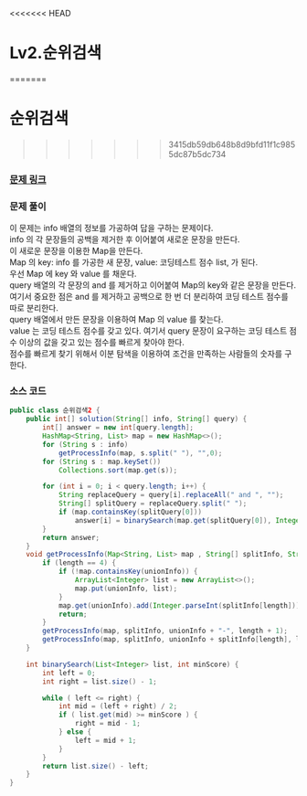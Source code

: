 <<<<<<< HEAD
# Lv2.순위검색
=======
# 순위검색
>>>>>>> 3415db59db648b8d9bfd11f1c9855dc87b5dc734

### [문제 링크](https://school.programmers.co.kr/learn/courses/30/lessons/72412)

### 문제 풀이
이 문제는 info 배열의 정보를 가공하여 답을 구하는 문제이다. </br>
info 의 각 문장들의 공백을 제거한 후 이어붙여 새로운 문장을 만든다. </br>
이 새로운 문장을 이용한 Map을 만든다. </br>
Map 의 key: info 를 가공한 새 문장, value: 코딩테스트 점수 list, 가 된다. </br>
우선 Map 에 key 와 value 를 채운다. </br>
query 배열의 각 문장의 and 를 제거하고 이어붙여 Map의 key와 같은 문장을 만든다. </br>
여기서 중요한 점은 and 를 제거하고 공백으로 한 번 더 분리하여 코딩 테스트 점수를 따로 분리한다.  </br>
query 배열에서 만든 문장을 이용하여 Map 의 value 를 찾는다. </br>
value 는 코딩 테스트 점수를 갖고 있다. 여기서 query 문장이 요구하는 코딩 테스트 점수 이상의 값을 갖고 있는 점수를 빠르게 찾아야 한다. </br>
점수를 빠르게 찾기 위해서 이분 탐색을 이용하여 조건을 만족하는 사람들의 숫자를 구한다. </br>
### 소스 코드
```java
public class 순위검색2 {
    public int[] solution(String[] info, String[] query) {
        int[] answer = new int[query.length];
        HashMap<String, List> map = new HashMap<>();
        for (String s : info)
            getProcessInfo(map, s.split(" "), "",0);
        for (String s : map.keySet())
            Collections.sort(map.get(s));

        for (int i = 0; i < query.length; i++) {
            String replaceQuery = query[i].replaceAll(" and ", "");
            String[] splitQuery = replaceQuery.split(" ");
            if (map.containsKey(splitQuery[0]))
                answer[i] = binarySearch(map.get(splitQuery[0]), Integer.parseInt(splitQuery[1]));
        }
        return answer;
    }
    void getProcessInfo(Map<String, List> map , String[] splitInfo, String unionInfo,  int length) {
        if (length == 4) {
            if (!map.containsKey(unionInfo)) {
                ArrayList<Integer> list = new ArrayList<>();
                map.put(unionInfo, list);
            }
            map.get(unionInfo).add(Integer.parseInt(splitInfo[length]));
            return;
        }
        getProcessInfo(map, splitInfo, unionInfo + "-", length + 1);
        getProcessInfo(map, splitInfo, unionInfo + splitInfo[length], length + 1);
    }

    int binarySearch(List<Integer> list, int minScore) {
        int left = 0;
        int right = list.size() - 1;

        while ( left <= right) {
            int mid = (left + right) / 2;
            if ( list.get(mid) >= minScore ) {
                right = mid - 1;
            } else {
                left = mid + 1;
            }
        }
        return list.size() - left;
    }
}
```